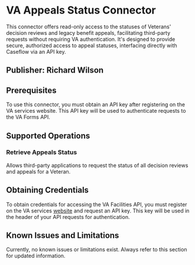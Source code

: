 # VA Appeals Status Connector

This connector offers read-only access to the statuses of Veterans' decision reviews and legacy benefit appeals, facilitating third-party requests without requiring VA authentication. It's designed to provide secure, authorized access to appeal statuses, interfacing directly with Caseflow via an API key.

## Publisher: Richard Wilson

## Prerequisites

To use this connector, you must obtain an API key after registering on the VA services website. This API key will be used to authenticate requests to the VA Forms API.

## Supported Operations

### Retrieve Appeals Status

Allows third-party applications to request the status of all decision reviews and appeals for a Veteran.

## Obtaining Credentials

To obtain credentials for accessing the VA Facilities API, you must register on the VA services [website](https://developer.va.gov/explore/api/appeals-status) and request an API key. This key will be used in the header of your API requests for authentication.

## Known Issues and Limitations

Currently, no known issues or limitations exist. Always refer to this section for updated information.
